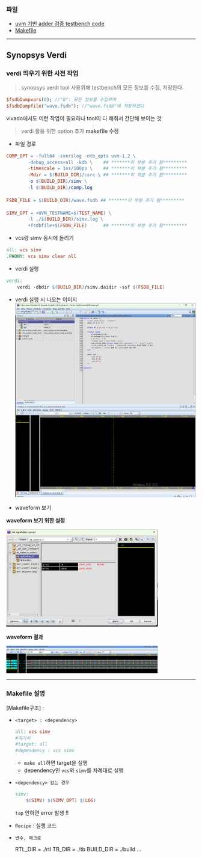 ### 파일

- [uvm 기반 adder 검증 testbench code](./tb_adder.sv)
- [Makefile](./Makefile)

---
## Synopsys Verdi
### verdi 띄우기 위한 사전 작업

> synopsys verdi tool 사용위해 testbench의 모든 정보를 수집, 저장한다.

```systemVerilog
$fsdbDumpvars(0); //"0": 모든 정보를 수집하여 
$fsdbDumpfile("wave.fsdb"); //"wave.fsdb"에 저장하겠다
```
vivado에서도 이런 작업이 필요하나 tool이 다 해줘서 간단해 보이는 것

> verdi 활용 위한 option 추가
**makefile 수정**
- 파일 경로
```Makefile
COMP_OPT = -full64 -sverilog -ntb_opts uvm-1.2 \
		-debug_access+all -kdb \    ## *******이 부분 추가 됨********* 
		-timescale = 1ns/100ps \    ## *******이 부분 추가 됨*********
        -Mdir = $(BUILD_DIR)/csrc \ ## *******이 부분 추가 됨*********
		-o $(BUILD_DIR)/simv \
		-l $(BUILD_DIR)/comp.log
        
FSDB_FILE = $(BUILD_DIR)/wave.fsdb ## *******이 부분 추가 됨*********

SIMV_OPT = +UVM_TESTNAME=$(TEST_NAME) \
		-l ./$(BUILD_DIR)/simv.log \
		+fsdbfile+$(FSDB_FILE)      ## *******이 부분 추가 됨********* 
```
- vcs랑 simv 동시에 돌리기
```Makefile
all: vcs simv
.PHONY: vcs simv clear all
```
- verdi 실행
```Makefile
verdi:
	verdi -dbdir $(BUILD_DIR)/simv.daidir -ssf $(FSDB_FILE)
```


- verdi 실행 시 나오는 이미지  
![](verdi.png)

- waveform 보기  

**waveform 보기 위한 설정**

<img src="waveform.png" width="80%">

**waveform 결과**

<img src="wave_result.png" width="80%">


---
### Makefile 설명
[Makefile구조]
	<target> : <dependency>
		<TAB> <Recipe>


- `<target> : <dependency>`
	```Makefile
	all: vcs simv
	#여기서 
	#target: all
	#dependency : vcs simv
	```
	- `make all`하면 target을 실행
	- dependency인 `vcs`와 `simv`를 차례대로 실행

- `<dependency> 없는 경우`
	```Makefile
	simv:
		$(SIMV) $(SIMV_OPT) $(LOG)
	```
	`tap` 안하면 error 발생 !!

- `Recipe` : 실행 코드

- `변수, 매크로`

	RTL_DIR = ./rtl
	TB_DIR = ./tb
	BUILD_DIR = ./build
	...